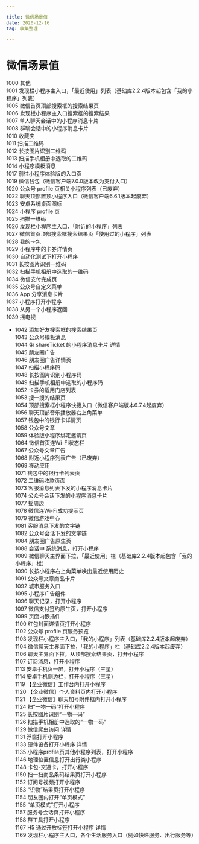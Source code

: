 ```yaml
---

title: 微信场景值
date: 2020-12-16
tag: 收集整理

---
```

# 微信场景值
1000	其他	  
1001	发现栏小程序主入口，「最近使用」列表（基础库2.2.4版本起包含「我的小程序」列表）	  
1005	微信首页顶部搜索框的搜索结果页	 
1006	发现栏小程序主入口搜索框的搜索结果	 
1007	单人聊天会话中的小程序消息卡片	 
1008	群聊会话中的小程序消息卡片	 
1010	收藏夹	 
1011	扫描二维码	 
1012	长按图片识别二维码	 
1013	扫描手机相册中选取的二维码	 
1014	小程序模板消息	 
1017	前往小程序体验版的入口页	 
1019	微信钱包（微信客户端7.0.0版本改为支付入口）	 
1020	公众号 profile 页相关小程序列表（已废弃）	 
1022	聊天顶部置顶小程序入口（微信客户端6.6.1版本起废弃）	  
1023	安卓系统桌面图标	 
1024	小程序 profile 页	 
1025	扫描一维码	 
1026	发现栏小程序主入口，「附近的小程序」列表	 
1027	微信首页顶部搜索框搜索结果页「使用过的小程序」列表	 
1028	我的卡包	 
1029	小程序中的卡券详情页	 
1030	自动化测试下打开小程序	  
1031	长按图片识别一维码	 
1032	扫描手机相册中选取的一维码	 
1034	微信支付完成页	 
1035	公众号自定义菜单	 
1036	App 分享消息卡片	 
1037	小程序打开小程序	 
1038	从另一个小程序返回	 
1039	摇电视	 
- 1042	添加好友搜索框的搜索结果页	 
1043	公众号模板消息	 
1044	带 shareTicket 的小程序消息卡片 详情	 
1045	朋友圈广告	 
1046	朋友圈广告详情页	 
1047	扫描小程序码	 
1048	长按图片识别小程序码	 
1049	扫描手机相册中选取的小程序码	 
1052	卡券的适用门店列表	 
1053	搜一搜的结果页	 
1054	顶部搜索框小程序快捷入口（微信客户端版本6.7.4起废弃）	  
1056	聊天顶部音乐播放器右上角菜单	 
1057	钱包中的银行卡详情页	 
1058	公众号文章	 
1059	体验版小程序绑定邀请页	  
1064	微信首页连Wi-Fi状态栏	 
1067	公众号文章广告	 
1068	附近小程序列表广告（已废弃）	  
1069	移动应用	 
1071	钱包中的银行卡列表页	 
1072	二维码收款页面	 
1073	客服消息列表下发的小程序消息卡片	 
1074	公众号会话下发的小程序消息卡片	 
1077	摇周边	 
1078	微信连Wi-Fi成功提示页	 
1079	微信游戏中心	 
1081	客服消息下发的文字链	 
1082	公众号会话下发的文字链	 
1084	朋友圈广告原生页	 
1088	会话中 系统消息，打开小程序	  
1089	微信聊天主界面下拉，「最近使用」栏（基础库2.2.4版本起包含「我的小程序」栏）	 
1090	长按小程序右上角菜单唤出最近使用历史	 
1091	公众号文章商品卡片	 
1092	城市服务入口	 
1095	小程序广告组件	 
1096	聊天记录，打开小程序	 
1097	微信支付签约原生页，打开小程序	 
1099	页面内嵌插件	  
1100	红包封面详情页打开小程序	 
1102	公众号 profile 页服务预览	 
1103	发现栏小程序主入口，「我的小程序」列表（基础库2.2.4版本起废弃）	  
1104	微信聊天主界面下拉，「我的小程序」栏（基础库2.2.4版本起废弃）	  
1106	聊天主界面下拉，从顶部搜索结果页，打开小程序	  
1107	订阅消息，打开小程序	  
1113	安卓手机负一屏，打开小程序（三星）	  
1114	安卓手机侧边栏，打开小程序（三星）	  
1119	【企业微信】工作台内打开小程序	 
1120	【企业微信】个人资料页内打开小程序	 
1121	【企业微信】聊天加号附件框内打开小程序	 
1124	扫“一物一码”打开小程序	  
1125	长按图片识别“一物一码”	  
1126	扫描手机相册中选取的“一物一码”	  
1129	微信爬虫访问 详情	  
1131	浮窗打开小程序	  
1133	硬件设备打开小程序 详情	  
1135	小程序profile页其他小程序列表，打开小程序	 
1146	地理位置信息打开出行类小程序	 
1148	卡包-交通卡，打开小程序	  
1150	扫一扫商品条码结果页打开小程序	 
1152	订阅号视频打开小程序	 
1153	“识物”结果页打开小程序	 
1154	朋友圈内打开“单页模式”	 
1155	“单页模式”打开小程序	 
1157	服务号会话页打开小程序	 
1158	群工具打开小程序	 
1167	H5 通过开放标签打开小程序 详情	  
1169	发现栏小程序主入口，各个生活服务入口（例如快递服务、出行服务等）	 

